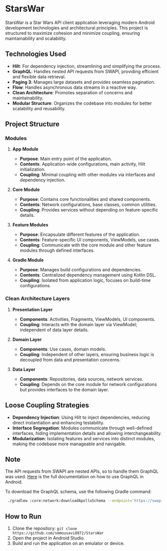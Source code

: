 # StarsWar

StarsWar is a Star Wars API client application leveraging modern Android development technologies and architectural principles. This project is structured to maximize cohesion and minimize coupling, ensuring maintainability and scalability.

## Technologies Used

- **Hilt**: For dependency injection, streamlining and simplifying the process.
- **GraphQL**: Handles nested API requests from SWAPI, providing efficient and flexible data retrieval.
- **Paging 3**: Manages large datasets and provides seamless pagination.
- **Flow**: Handles asynchronous data streams in a reactive way.
- **Clean Architecture**: Promotes separation of concerns and maintainability.
- **Modular Structure**: Organizes the codebase into modules for better scalability and reusability.

## Project Structure

### Modules

1. **App Module**
    - **Purpose**: Main entry point of the application.
    - **Contents**: Application-wide configurations, main activity, Hilt initialization.
    - **Coupling**: Minimal coupling with other modules via interfaces and dependency injection.

2. **Core Module**
    - **Purpose**: Contains core functionalities and shared components.
    - **Contents**: Network configurations, base classes, common utilities.
    - **Coupling**: Provides services without depending on feature-specific details.

3. **Feature Modules**
    - **Purpose**: Encapsulate different features of the application.
    - **Contents**: Feature-specific UI components, ViewModels, use cases.
    - **Coupling**: Communicate with the core module and other feature modules through defined interfaces.

4. **Gradle Module**
    - **Purpose**: Manages build configurations and dependencies.
    - **Contents**: Centralized dependency management using Kotlin DSL.
    - **Coupling**: Isolated from application logic, focuses on build-time configurations.

### Clean Architecture Layers

1. **Presentation Layer**
    - **Components**: Activities, Fragments, ViewModels, UI components.
    - **Coupling**: Interacts with the domain layer via ViewModel; independent of data layer details.

2. **Domain Layer**
    - **Components**: Use cases, domain models.
    - **Coupling**: Independent of other layers, ensuring business logic is decoupled from data and presentation concerns.

3. **Data Layer**
    - **Components**: Repositories, data sources, network services.
    - **Coupling**: Depends on the core module for network configurations but provides interfaces to the domain layer.

## Loose Coupling Strategies

- **Dependency Injection**: Using Hilt to inject dependencies, reducing direct instantiation and enhancing testability.
- **Interface Segregation**: Modules communicate through well-defined interfaces, hiding implementation details and allowing interchangeability.
- **Modularization**: Isolating features and services into distinct modules, making the codebase more manageable and navigable.

## Note
The API requests from SWAPI are nested APIs, so to handle them GraphQL was used. [Here](https://www.apollographql.com/docs/kotlin) is the full documentation on how to use GraphQL in Android.

To download the GraphQL schema, use the following Gradle command:
```bash
 ./gradlew :core:network:downloadApolloSchema --endpoint='https://swapi-graphql.netlify.app/.netlify/functions/index' --schema=core/network/src/main/graphql/schema
```

## How to Run

1. Clone the repository: `git clone https://github.com/smmousavi8872/StarsWar`
2. Open the project in Android Studio.
3. Build and run the application on an emulator or device.


